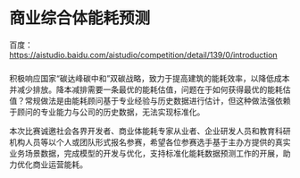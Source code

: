 # 商业综合体能耗预测
百度：https://aistudio.baidu.com/aistudio/competition/detail/139/0/introduction
###
积极响应国家“碳达峰碳中和”双碳战略，致力于提高建筑的能耗效率，以降低成本并减少排放。降本减排需要一条最优的能耗估值，问题在于如何获得最优的能耗估值？常规做法是由能耗顾问基于专业经验与历史数据进行估计，但这种做法强依赖于顾问的专业能力与公司的历史数据，无法实现标准化。

本次比赛诚邀社会各界开发者、商业体能耗专家从业者、企业研发人员和教育科研机构人员等以个人或团队形式报名参赛，希望各位参赛选手基于主办方提供的真实业务场景数据，完成模型的开发与优化，支持标准化能耗数据预测工作的开展，助力优化商业运营能耗。
